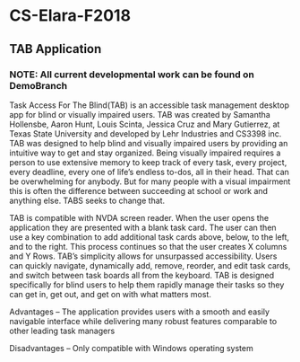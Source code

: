 # CS-Elara-F2018
## TAB Application 

### NOTE: All current developmental work can be found on DemoBranch



  
  Task Access For The Blind(TAB) is an accessible task management desktop app for blind or visually impaired users. TAB was created by Samantha Hollensbe, Aaron Hunt, Louis Scinta, Jessica Cruz and Mary Gutierrez, at Texas State University and developed by Lehr Industries and CS3398 inc. TAB was designed to help blind and visually impaired users by providing an intuitive way to get and stay organized. Being visually impaired requires a person to use extensive memory to keep track of every task, every project, every deadline, every one of life’s endless to-dos, all in their head. That can be overwhelming for anybody. But for many people with a visual impairment this is often the difference between succeeding at school or work and anything else. TABS seeks to change that. 

  TAB is compatible with NVDA screen reader. When the user opens the application they are presented with a blank task card. The user can then use a key combination to add additional task cards above, below, to the left, and to the right. This process continues so that the user creates X columns and Y Rows. TAB’s simplicity allows for unsurpassed accessibility. Users can quickly navigate, dynamically add, remove, reorder, and edit task cards, and switch between task boards all from the keyboard. TAB is designed specifically for blind users to help them rapidly manage their tasks so they can get in, get out, and get on with what matters most.

Advantages – The application provides users with a smooth and easily navigable interface while delivering many robust features comparable to other leading task managers

Disadvantages – Only compatible with Windows operating system


